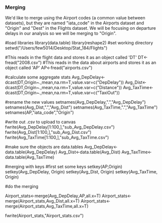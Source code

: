  ### Merging
 
 
We'd like to merge using the Airport codes (a common value between datasets), but they are named "iata_code" in the Airports dataset and "Origin" and "Dest" in the Flights dataset. We will be focusing on departure delays in our analysis so we will be merging to "Origin".

#load libraries
library(data.table)
library(reshape2)
#set working directory
setwd("/Users/few5014/Desktop/Stat_184/Flights")

#This reads in the flight data and stores it as an object called 'DT'
DT<-fread("2008.csv")
#This reads in the data about airports and stores it as an object called 'AP'
AP<-fread("airports.csv")


#calculate some aggregate stats 
Avg_DepDelay<-dcast(DT,Origin~.,mean,na.rm=T,value.var=c("DepDelay"))
Avg_Dist<-dcast(DT,Origin~.,mean,na.rm=T,value.var=c("Distance"))
Avg_TaxTime<-dcast(DT,Origin~.,mean,na.rm=T,value.var=c("TaxiOut"))

#rename the new values
setnames(Avg_DepDelay,".","Avg_DepDelay")
setnames(Avg_Dist,".","Avg_Dist")
setnames(Avg_TaxTime,".","Avg_TaxTime")
setnames(AP,"iata_code","Origin")

#write out .csv to upload to canvas
fwrite(Avg_DepDelay[1:100,],"sub_Avg_DepDelay.csv")
fwrite(Avg_Dist[1:100,],"sub_Avg_Dist.csv")
fwrite(Avg_TaxTime[1:100,],"sub_Avg_TaxTime.csv")


#make sure the objects are data.tables
Avg_DepDelay<-data.table(Avg_DepDelay)
Avg_Dist<-data.table(Avg_Dist)
Avg_TaxTime<-data.table(Avg_TaxTime)

#merging with keys
#first set some keys
setkey(AP,Origin)
setkey(Avg_DepDelay, Origin)
setkey(Avg_Dist, Origin)
setkey(Avg_TaxTime, Origin)

#do the merging

Airport_stats<-merge(Avg_DepDelay,AP,all.x=T)
Airport_stats<-merge(Airport_stats,Avg_Dist,all.x=T)
Airport_stats<-merge(Airport_stats,Avg_TaxTime,all.x=T)

fwrite(Airport_stats,"Airport_stats.csv")

